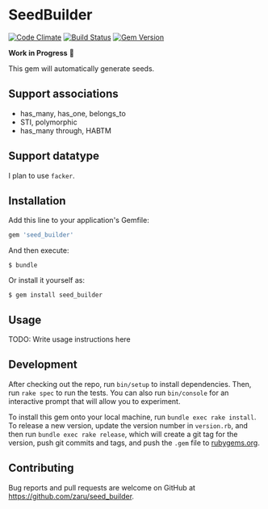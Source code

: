 # SeedBuilder

[![Code Climate](https://codeclimate.com/github/zaru/seed_builder/badges/gpa.svg)](https://codeclimate.com/github/zaru/seed_builder)
[![Build Status](https://travis-ci.org/zaru/seed_builder.svg?branch=master)](https://travis-ci.org/zaru/seed_builder)
[![Gem Version](https://badge.fury.io/rb/seed_builder.svg)](https://badge.fury.io/rb/seed_builder)

**Work in Progress** 🙏

This gem will automatically generate seeds.

## Support associations

- has_many, has_one, belongs_to
- STI, polymorphic
- has_many through, HABTM

## Support datatype

I plan to use `facker`.

## Installation

Add this line to your application's Gemfile:

```ruby
gem 'seed_builder'
```

And then execute:

    $ bundle

Or install it yourself as:

    $ gem install seed_builder

## Usage

TODO: Write usage instructions here

## Development

After checking out the repo, run `bin/setup` to install dependencies. Then, run `rake spec` to run the tests. You can also run `bin/console` for an interactive prompt that will allow you to experiment.

To install this gem onto your local machine, run `bundle exec rake install`. To release a new version, update the version number in `version.rb`, and then run `bundle exec rake release`, which will create a git tag for the version, push git commits and tags, and push the `.gem` file to [rubygems.org](https://rubygems.org).

## Contributing

Bug reports and pull requests are welcome on GitHub at https://github.com/zaru/seed_builder.
